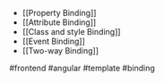 * [[Property Binding]]
* [[Attribute Binding]]
* [[Class and style Binding]]
* [[Event Binding]]
* [[Two-way Binding]]

#frontend #angular #template #binding